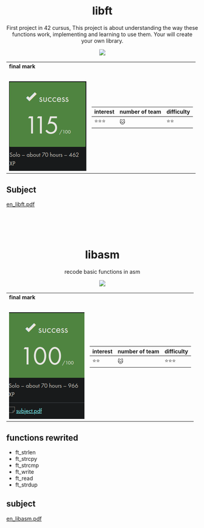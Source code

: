 <h1 align="center">
   <b font size="15" face="arial" ><br><br>libft</font></b></h1>
   <p align="center">
  First project in 42 cursus, This project is about understanding the way these functions work, implementing and learning to use them.
  Your will create your own library.
 <p align="center">
  <img src="https://img.shields.io/badge/c-007ACC?style=for-the-badge&logo=c&logoColor=white">

  <table  align="center">
<td>
 <b face="arial" >final mark<br><br></font></b></p>
 <img src="https://github.com/xibaochat/libft/blob/master/libft_final_mark.png">


</td>

<td>

| interest                     | number of team          | difficulty                      |
| ---------------------------- | ----------              | ----------                      |
|    :star::star::star: | :cat: |  :star::star: |

</td>
</tr>
</table>


## Subject
[en_libft.pdf](https://github.com/xibaochat/libft/blob/master/en_libft.pdf)

<h1 align="center">
   <b font size="15" face="arial" ><br><br>libasm</font></b></h1>
   <p align="center">
  recode basic functions in asm
 <p align="center">
  <img src="https://img.shields.io/badge/assembly-007ACC?style=for-the-badge&logo=assembly&logoColor=white">
  <table  align="center">
<td>
 <b face="arial" >final mark<br><br></font></b></p>
 <img src="https://github.com/xibaochat/libasm/blob/master/libasm_final_marl.png">


</td>

<td>

| interest                     | number of team          | difficulty                      |
| ---------------------------- | ----------              | ----------                      |
|   :star::star: | :cat: |  :star::star::star: |

</td>
</tr>
</table>


## functions rewrited
- ft_strlen
- ft_strcpy
- ft_strcmp
- ft_write
- ft_read
- ft_strdup

## subject
[en_libasm.pdf](https://github.com/xibaochat/libasm/blob/master/libasm_en.subject.pdf)
